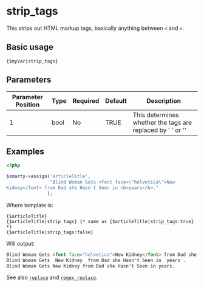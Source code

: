 # strip_tags

This strips out HTML markup tags, basically anything between `<` and `>`.

## Basic usage

```smarty
{$myVar|strip_tags}
```

## Parameters

| Parameter Position | Type | Required | Default | Description                                                |
|--------------------|------|----------|---------|------------------------------------------------------------|
| 1                  | bool | No       | TRUE    | This determines whether the tags are replaced by ' ' or '' |

## Examples

```php
<?php

$smarty->assign('articleTitle',
                "Blind Woman Gets <font face=\"helvetica\">New
Kidney</font> from Dad she Hasn't Seen in <b>years</b>."
               );

```

Where template is:

```smarty
{$articleTitle}
{$articleTitle|strip_tags} {* same as {$articleTitle|strip_tags:true} *}
{$articleTitle|strip_tags:false}
```

Will output:

```html
Blind Woman Gets <font face="helvetica">New Kidney</font> from Dad she Hasn't Seen in <b>years</b>.
Blind Woman Gets  New Kidney  from Dad she Hasn't Seen in  years .
Blind Woman Gets New Kidney from Dad she Hasn't Seen in years.
```

See also [`replace`](language-modifier-replace.md) and
[`regex_replace`](language-modifier-regex-replace.md).

